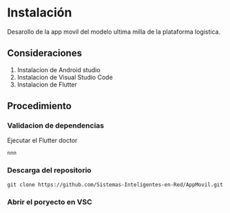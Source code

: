 # Instalación

Desarollo de la app movil del modelo ultima milla de la plataforma logistica.

## Consideraciones

1. Instalacion de Android studio
2. Instalacion de Visual Studio Code
3. Instalacion de Flutter


## Procedimiento

### Validacion de dependencias

Ejecutar el Flutter doctor 
```shell
nnn
```

### Descarga del repositorio

```shell
git clone https://github.com/Sistemas-Inteligentes-en-Red/AppMovil.git
```
### Abrir el poryecto en VSC

